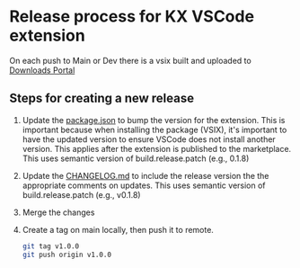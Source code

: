 # Release process for KX VSCode extension

On each push to Main or Dev there is a vsix built and uploaded to [Downloads Portal](https://portal.dl.kx.com/assets/raw/kdb-vscode/)

## Steps for creating a new release

1. Update the [package.json](package.json) to bump the version for the extension. This is important because when installing the package (VSIX), it's important to have the updated version to ensure VSCode does not install another version. This applies after the extension is published to the marketplace. This uses semantic version of build.release.patch (e.g., 0.1.8)

2. Update the [CHANGELOG.md](CHANGELOG.md) to include the release version the the appropriate comments on updates. This uses semantic version of build.release.patch (e.g., v0.1.8)

3. Merge the changes

4. Create a tag on main locally, then push it to remote.
   ```bash
   git tag v1.0.0
   git push origin v1.0.0
   ```
